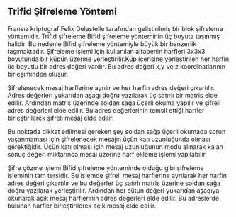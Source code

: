 ## Trifid Şifreleme Yöntemi

Fransız kriptograf Felix Delastelle tarafından geliştirilmiş bir blok şifreleme yöntemidir. Trifid şifreleme Bifid şifreleme yönteminin üç boyuta taşınmış halidir. Bu nedenle Bifid şifreleme yöntemiyle büyük bir benzerlik taşımaktadır. Şifreleme işlemi için kullanılan alfabenin harfleri 3x3x3 boyutunda bir küpün üzerine yerleştirilir.Küp içerisine yerleştirilen her harfin üç boyutlu bir adres değeri vardır. Bu adres değeri x,y ve z koordinatlarının birleşiminden oluşur.

Şifrelenecek mesaj harflerine ayrılır ve her harfin adres değeri çıkartılır. Adres değerleri yukarıdan aşagı doğru yazılarak üç satırlı bir matris elde edilir. Ardından matris üzerinde soldan sağa üçerli okuma yapılır ve şifreli adres değerleri elde edilir. Bu adres değerlerinin temsil ettiği harfler birleştirilerek şifreli mesaj elde edilir.

Bu noktada dikkat edilmesi gereken şey soldan sağa üçerli okumada sorun yaşanmaması için şifrelenecek mesajın üçün katı uzunluğunda olması gerektiğidir. Üçün katı olması için mesaj uzunluğunun modu alınarak kalan sonuç değeri miktarınca mesaj üzerine harf ekleme işlemi yapılabilir.

Şifre çözme işlemi Bifid şifreleme yönteminde olduğu gibi şifreleme işleminin tam tersidir. Bu işlemde şifreli mesaj harflerine ayrılarak her harfin adres değeri çıkartılır ve bu değerler üç satırlı matris üzerine soldan sağa doğru yazılarak yerleştirilir. Ardından her sütun değeri yukarıdan aşagıya okunarak açık mesaj harflerinin adres değerleri elde edilir. Bu adreslerde bulunan harfler birleştirilerek açık mesaj elde edilir.

